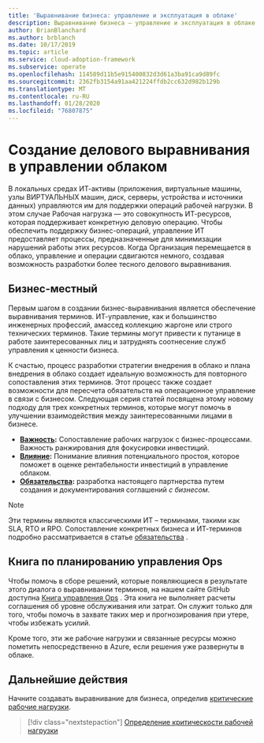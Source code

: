 ```yaml
---
title: 'Выравнивание бизнеса: управление и эксплуатация в облаке'
description: Выравнивание бизнеса — управление и эксплуатация в облаке
author: BrianBlanchard
ms.author: brblanch
ms.date: 10/17/2019
ms.topic: article
ms.service: cloud-adoption-framework
ms.subservice: operate
ms.openlocfilehash: 114589d11b5e915400832d3d61a3ba91ca9d89fc
ms.sourcegitcommit: 2362fb3154a91aa421224ffdb2cc632d982b129b
ms.translationtype: MT
ms.contentlocale: ru-RU
ms.lasthandoff: 01/28/2020
ms.locfileid: "76807875"
---
```

# <a name="create-business-alignment-in-cloud-management"></a>Создание делового выравнивания в управлении облаком

В локальных средах ИТ-активы (приложения, виртуальные машины, узлы ВИРТУАЛЬНЫХ машин, диск, серверы, устройства и источники данных) управляются им для поддержки операций рабочей нагрузки. В этом случае Рабочая нагрузка — это совокупность ИТ-ресурсов, которая поддерживает конкретную деловую операцию. Чтобы обеспечить поддержку бизнес-операций, управление ИТ предоставляет процессы, предназначенные для минимизации нарушений работы этих ресурсов. Когда Организация перемещается в облако, управление и операции сдвигаются немного, создавая возможность разработки более тесного делового выравнивания.

## <a name="business-vernacular"></a>Бизнес-местный

Первым шагом в создании бизнес-выравнивания является обеспечение выравнивания терминов. ИТ-управление, как и большинство инженерных профессий, амассед коллекцию жаргоне или строго технических терминов. Такие термины могут привести к путанице в работе заинтересованных лиц и затруднять соотнесение служб управления к ценности бизнеса.

К счастью, процесс разработки стратегии внедрения в облако и плана внедрения в облако создает идеальную возможность для повторного сопоставления этих терминов. Этот процесс также создает возможности для пересчета обязательств на операционное управление в связи с бизнесом. Следующая серия статей посвящена этому новому подходу для трех конкретных терминов, которые могут помочь в улучшении взаимодействия между заинтересованными лицами в бизнесе. 

- **[Важность](./criticality.md):** Сопоставление рабочих нагрузок с бизнес-процессами. Важность ранжирования для фокусировки инвестиций.
- **[Влияние](./impact.md):** Понимание влияния потенциального простоя, которое поможет в оценке рентабельности инвестиций в управление облаком.
- **[Обязательства](./commitment.md):** разработка настоящего партнерства путем создания и документирования соглашений *с бизнесом*.

> [!NOTE]
> Эти термины являются классическими ИТ – терминами, такими как SLA, RTO и RPO. Сопоставление конкретных бизнеса и ИТ-терминов подробно рассматривается в статье [обязательства](./commitment.md) .

## <a name="ops-management-planning-workbook"></a>Книга по планированию управления Ops

Чтобы помочь в сборе решений, которые появляющиеся в результате этого диалога о выравнивании терминов, на нашем сайте GitHub доступна [Книга управления Ops](https://raw.githubusercontent.com/microsoft/CloudAdoptionFramework/master/manage/opsmanagementworkbook.xlsx) . Эта книга не выполняет расчеты соглашения об уровне обслуживания или затрат. Он служит только для того, чтобы помочь в захвате таких мер и прогнозирования при утере, чтобы избежать усилий.

Кроме того, эти же рабочие нагрузки и связанные ресурсы можно пометить непосредственно в Azure, если решения уже развернуты в облаке.

## <a name="next-steps"></a>Дальнейшие действия

Начните создавать выравнивание для бизнеса, определив [критические рабочие нагрузки](./criticality.md).

> [!div class="nextstepaction"]
> [Определение критическости рабочей нагрузки](./criticality.md)

